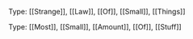 Type: [[Strange]], [[Law]], [[Of]], [[Small]], [[Things]]

Type: [[Most]], [[Small]], [[Amount]], [[Of]], [[Stuff]]